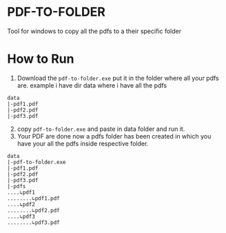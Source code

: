 # PDF-TO-FOLDER
Tool for windows to copy all the pdfs to a their specific folder

# How to Run
1. Download the `pdf-to-folder.exe` put it in the folder where all your pdfs are. example i have dir data where i have all the pdfs
```
data
|-pdf1.pdf
|-pdf2.pdf
|-pdf3.pdf
```
2. copy `pdf-to-folder.exe` and paste in data folder and run it.
3. Your PDF are done now a pdfs folder has been created in which you have your all the pdfs inside respective folder.
```
data
|-pdf-to-folder.exe
|-pdf1.pdf
|-pdf2.pdf
|-pdf3.pdf
|-pdfs
....↳pdf1
........↳pdf1.pdf
....↳pdf2
........↳pdf2.pdf
....↳pdf3
........↳pdf3.pdf
```


